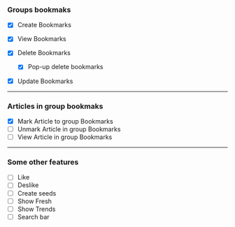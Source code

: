 ### Groups bookmaks

- [x] Create Bookmarks
- [x] View Bookmarks
- [x] Delete Bookmarks

  - [x] Pop-up delete bookmarks

- [x] Update Bookmarks

---

### Articles in group bookmaks

- [x] Mark Article to group Bookmarks
- [ ] Unmark Article in group Bookmarks
- [ ] View Article in group Bookmarks

---

### Some other features

- [ ] Like
- [ ] Deslike
- [ ] Create seeds
- [ ] Show Fresh
- [ ] Show Trends
- [ ] Search bar
